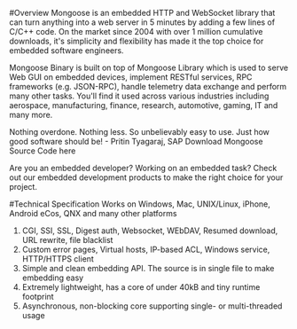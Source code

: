 #Overview
Mongoose is an embedded HTTP and WebSocket library that can turn anything into a web server in 5 minutes by adding a few lines of C/C++ code. On the market since 2004 with over 1 million cumulative downloads, it's simplicity and flexibility has made it the top choice for embedded software engineers.

Mongoose Binary is built on top of Mongoose Library which is used to serve Web GUI on embedded devices, implement RESTful services, RPC frameworks (e.g. JSON-RPC), handle telemetry data exchange and perform many other tasks. You'll find it used across various industries including aerospace, manufacturing, finance, research, automotive, gaming, IT and many more.

Nothing overdone. Nothing less. So unbelievably easy to use. Just how good software should be! - Pritin Tyagaraj, SAP
Download Mongoose Source Code here

Are you an embedded developer? Working on an embedded task? Check out our embedded development products to make the right choice for your project.

#Technical Specification
Works on Windows, Mac, UNIX/Linux, iPhone, Android eCos, QNX
and many other platforms

1. CGI, SSI, SSL, Digest auth, Websocket, WEbDAV, Resumed download, URL rewrite, file blacklist
2. Custom error pages, Virtual hosts, IP-based ACL, Windows service, HTTP/HTTPS client
3. Simple and clean embedding API. The source is in single file to make embedding easy
4. Extremely lightweight, has a core of under 40kB and tiny runtime footprint
5. Asynchronous, non-blocking core supporting single- or multi-threaded usage
